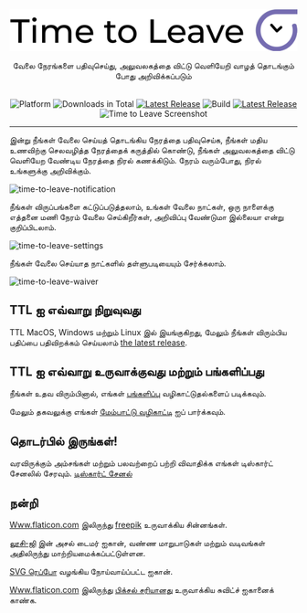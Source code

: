 <div align="center">
  <img src="../assets/timetoleave.png" alt="Time to Leave Logo">

  <p>
  வேலை நேரங்களை பதிவுசெய்து, அலுவலகத்தை விட்டு வெளியேறி வாழத் தொடங்கும் போது அறிவிக்கப்படும்
  </p>
  <br/>

<img src="https://img.shields.io/badge/platforms-Windows%20%7C%20MacOS%20%7C%20Linux-green" alt="Platform">
<img src="https://img.shields.io/github/downloads/thamara/time-to-leave/total" alt="Downloads in Total">
<a href="https://github.com/thamara/time-to-leave/releases/tag/v.1.5.5"><img src="https://img.shields.io/github/v/release/thamara/time-to-leave" alt="Latest Release"></a>
<img src="https://img.shields.io/github/workflow/status/thamara/time-to-leave/Code%20Coverage" alt="Build">
<a href="http://makeapullrequest.com/"><img src="https://img.shields.io/badge/PRs-welcome-purple" alt="Latest Release"></a>

   <br/>

  <img src="https://user-images.githubusercontent.com/3754225/94519528-4e549900-0248-11eb-8872-b6fb2d47f43c.jpg" alt="Time to Leave Screenshot">

  <br/>

</div>

---

இன்று நீங்கள் வேலை செய்யத் தொடங்கிய நேரத்தை பதிவுசெய்க, நீங்கள் மதிய உணவிற்கு செலவழித்த நேரத்தைக் கருத்தில் கொண்டு, நீங்கள் அலுவலகத்தை விட்டு வெளியேற வேண்டிய நேரத்தை நிரல் கணக்கிடும். நேரம் வரும்போது, ​​நிரல் உங்களுக்கு அறிவிக்கும்.

![time-to-leave-notification](https://user-images.githubusercontent.com/3754225/94519526-4dbc0280-0248-11eb-9738-ffae936cfa4a.jpg)

நீங்கள் விருப்பங்களை கட்டுப்படுத்தலாம், உங்கள் வேலை நாட்கள், ஒரு நாளைக்கு எத்தனை மணி நேரம் வேலை செய்கிறீர்கள், அறிவிப்பு வேண்டுமா இல்லையா என்று குறிப்பிடலாம்.

![time-to-leave-settings](https://user-images.githubusercontent.com/3754225/94519531-4eed2f80-0248-11eb-9303-78f9abe69201.jpg)

நீங்கள் வேலை செய்யாத நாட்களில் தள்ளுபடியையும் சேர்க்கலாம்.

![time-to-leave-waiver](https://user-images.githubusercontent.com/3754225/94762058-4e79a380-03c4-11eb-8f28-1c480dbf8b5c.png)

## TTL ஐ எவ்வாறு நிறுவுவது

TTL MacOS, Windows மற்றும் Linux இல் இயங்குகிறது, மேலும் நீங்கள் விரும்பிய பதிப்பை பதிவிறக்கம் செய்யலாம் [the latest release](https://github.com/thamara/time-to-leave/releases/tag/v.1.5.5).

## TTL ஐ எவ்வாறு உருவாக்குவது மற்றும் பங்களிப்பது

நீங்கள் உதவ விரும்பினால், எங்கள் [பங்களிப்பு](../CONTRIBUTING.md) வழிகாட்டுதல்களைப் படிக்கவும்.

மேலும் தகவலுக்கு எங்கள் [மேம்பாட்டு வழிகாட்டி](../DEVELOPMENT.md) ஐப் பார்க்கவும்.

## தொடர்பில் இருங்கள்!

வரவிருக்கும் அம்சங்கள் மற்றும் பலவற்றைப் பற்றி விவாதிக்க எங்கள் டிஸ்கார்ட் சேனலில் சேரவும். [டிஸ்கார்ட் சேனல்](https://discord.gg/P3KkEF5)

## நன்றி

[Www.flaticon.com](https://www.flaticon.com) இலிருந்து [freepik](https://www.flaticon.com/authors/freepik) உருவாக்கிய சின்னங்கள்.

[லூசி-ஜி](https://icon-icons.com/icon/timer/121243) இன் அசல் டைமர் ஐகான், வண்ண மாறுபாடுகள் மற்றும் வடிவங்கள் அதிலிருந்து மாற்றியமைக்கப்பட்டுள்ளன.

[SVG ரெப்போ](https://www.svgrepo.com/svg/271898/sick) வழங்கிய நோய்வாய்ப்பட்ட ஐகான்.

[Www.flaticon.com](https://www.flaticon.com) இலிருந்து [பிக்சல் சரியானது](https://www.flaticon.com/authors/pixel-perfect) உருவாக்கிய சுவிட்ச் ஐகானைக் காண்க.